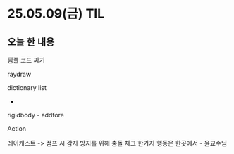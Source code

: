 # 25.05.09(금) TIL

## 오늘 한 내용
팀플 코드 짜기


raydraw

dictionary
list
- <collection>
rigidbody - addfore

Action

레이캐스트 -> 점프 시 감지 방지를 위해 충돌 체크
한가지 행동은 한곳에서 - 윤교수님
